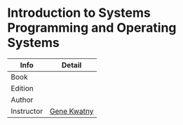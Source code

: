 # Introduction to Systems Programming and Operating Systems
| Info       | Detail                                   |
| ---------- | ---------------------------------------- |
| Book       |                                          |
| Edition    |                                          |
| Author     |                                          |
| Instructor | [Gene Kwatny](mailto:gkwatny@temple.edu) | 
